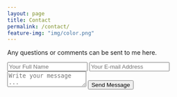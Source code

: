 ```yaml
---
layout: page
title: Contact
permalink: /contact/
feature-img: "img/color.png"
---
```


Any questions or comments can be sent to me here.

<form action="https://getsimpleform.com/messages?form_api_token=36971473689fefd3aa981a481a2351e6" method="post">
  <!-- the redirect_to is optional, the form will redirect to the referrer on submission -->
  <input type='hidden' name='redirect_to' value='http://Drew-Mace.github.io/thank-you/thank-you/' />
  <input type='text' name='name' placeholder='Your Full Name' />
  <input type='email' name='email' placeholder='Your E-mail Address' />
  <textarea name='message' placeholder='Write your message ...'></textarea>
  <input type='submit' value='Send Message' />
</form>